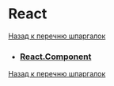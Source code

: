 # React
[Назад к перечню шпаргалок](https://teratron.github.io/cheatsheet/)

- ### [React.Component](https://teratron.github.io/cheatsheet/react/react-component/)

[Назад к перечню шпаргалок](https://teratron.github.io/cheatsheet/)
